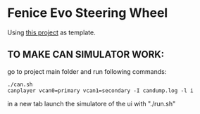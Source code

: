 # Fenice Evo Steering Wheel

Using [this project](https://github.com/lvgl/lv_port_pc_vscode) as template.


## TO MAKE CAN SIMULATOR WORK:

go to project main folder and run following commands:

```
./can.sh
canplayer vcan0=primary vcan1=secondary -I candump.log -l i

```
in a new tab launch the simulatore of the ui with "./run.sh"